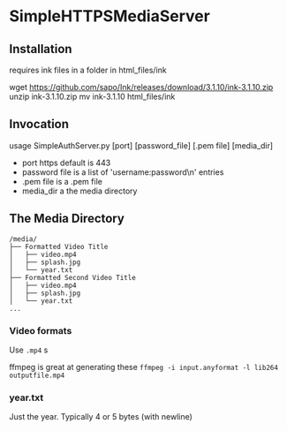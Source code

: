 # SimpleHTTPSMediaServer

## Installation

requires ink files in a folder in html_files/ink

wget https://github.com/sapo/Ink/releases/download/3.1.10/ink-3.1.10.zip
unzip ink-3.1.10.zip
mv ink-3.1.10 html_files/ink

## Invocation

usage SimpleAuthServer.py [port] [password_file] [.pem file] [media_dir]

- port https default is 443
- password file is a list of 'username:password\n' entries
- .pem file is a .pem file
- media_dir a the media directory

## The Media Directory

```
/media/
├── Formatted Video Title
│   ├── video.mp4
│   ├── splash.jpg
│   └── year.txt
├── Formatted Second Video Title
│   ├── video.mp4
│   ├── splash.jpg
│   └── year.txt
...
```

### Video formats

Use `.mp4` s

ffmpeg is great at generating these
`ffmpeg -i input.anyformat -l lib264 outputfile.mp4`

### year.txt

Just the year. Typically 4 or 5 bytes (with newline)


